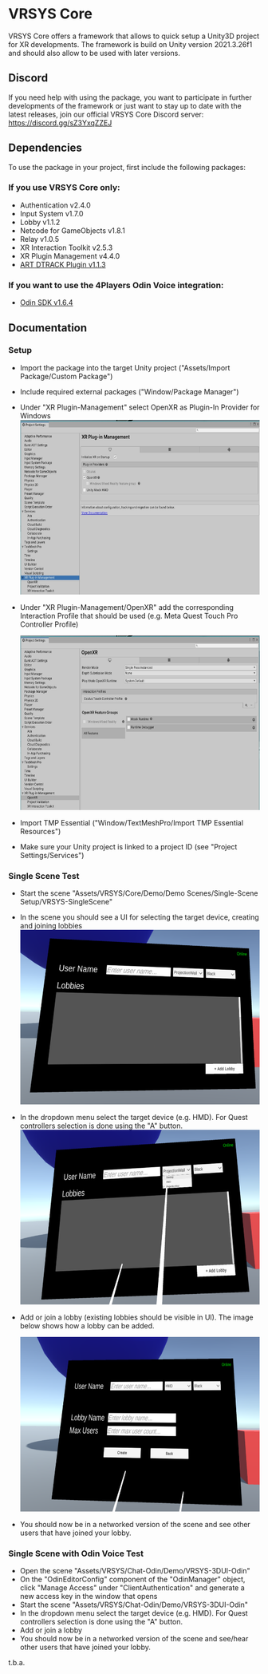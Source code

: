 # VRSYS Core

VRSYS Core offers a framework that allows to quick setup a Unity3D project for XR developments.
The framework is build on Unity version 2021.3.26f1 and should also allow to be used with later versions.

## Discord
If you need help with using the package, you want to participate in further developments of the framework or just want to stay up to date with the latest releases, join our official VRSYS Core Discord server: https://discord.gg/sZ3YxqZZEJ

## Dependencies
To use the package in your project, first include the following packages:

### If you use VRSYS Core only:
- Authentication v2.4.0
- Input System v1.7.0
- Lobby v1.1.2
- Netcode for GameObjects v1.8.1
- Relay v1.0.5
- XR Interaction Toolkit v2.5.3
- XR Plugin Management v4.4.0
- [ART DTRACK Plugin v1.1.3](https://github.com/ar-tracking/UnityDTrackPlugin/releases/tag/v1.1.3)

### If you want to use the 4Players Odin Voice integration:
- [Odin SDK v1.6.4](https://github.com/4Players/odin-sdk-unity/releases/tag/v1.6.4)

## Documentation

### Setup
- Import the package into the target Unity project ("Assets/Import Package/Custom Package")
- Include required external packages ("Window/Package Manager")
- Under "XR Plugin-Management" select OpenXR as Plugin-In Provider for Windows
  <img src="Images/XRPluginManagement.jpg" width="600" height="350">
- Under "XR Plugin-Management/OpenXR" add the corresponding Interaction Profile that should be used (e.g. Meta Quest Touch Pro Controller Profile)
  
  <img src="Images/XRPluginManagement2.jpg" width="600" height="350">
- Import TMP Essential ("Window/TextMeshPro/Import TMP Essential Resources")
- Make sure your Unity project is linked to a project ID (see "Project Settings/Services")

### Single Scene Test
- Start the scene "Assets/VRSYS/Core/Demo/Demo Scenes/Single-Scene Setup/VRSYS-SingleScene"
- In the scene you should see a UI for selecting the target device, creating and joining lobbies
  <img src="Images/Lobby.png" width="600" height="350">
- In the dropdown menu select the target device (e.g. HMD). For Quest controllers selection is done using the "A" button.
  <img src="Images/LobbyDeviceSelection.png" width="600" height="350">
- Add or join a lobby (existing lobbies should be visible in UI). The image below shows how a lobby can be added.

   <img src="Images/LobbyCreation.png" width="600" height="350">
- You should now be in a networked version of the scene and see other users that have joined your lobby.

### Single Scene with Odin Voice Test
- Open the scene "Assets/VRSYS/Chat-Odin/Demo/VRSYS-3DUI-Odin"
- On the "OdinEditorConfig" component of the "OdinManager" object, click "Manage Access" under "ClientAuthentication" and generate a new access key in the window that opens
- Start the scene "Assets/VRSYS/Chat-Odin/Demo/VRSYS-3DUI-Odin"
- In the dropdown menu select the target device (e.g. HMD). For Quest controllers selection is done using the "A" button.
- Add or join a lobby
- You should now be in a networked version of the scene and see/hear other users that have joined your lobby.

t.b.a.
